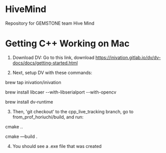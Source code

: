 # HiveMind
Repository for GEMSTONE team Hive Mind

# Getting C++ Working on Mac

1. Download DV: 
Go to this link, download
https://inivation.gitlab.io/dv/dv-docs/docs/getting-started.html

2. Next, setup DV with these commands:

brew tap inivation/inivation

brew install libcaer --with-libserialport --with-opencv

brew install dv-runtime



3. Then, 'git checkout' to the cpp_live_tracking branch, go to from_prof_horiuchi/build, and run:

cmake ..

cmake —build .

4. You should see a .exe file that was created
